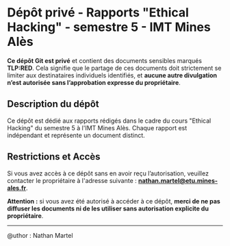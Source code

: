 # Dépôt privé - Rapports "Ethical Hacking" - semestre 5 - IMT Mines Alès

**Ce dépôt Git est privé** et contient des documents sensibles marqués **TLP:RED**. Cela signifie que le partage de ces documents doit strictement se limiter aux destinataires individuels identifiés, et **aucune autre divulgation n’est autorisée sans l’approbation expresse du propriétaire**.

## Description du dépôt

Ce dépôt est dédié aux rapports rédigés dans le cadre du cours "Ethical Hacking" du semestre 5 à l'IMT Mines Alès. Chaque rapport est indépendant et représente un document distinct.

## Restrictions et Accès

Si vous avez accès à ce dépôt sans en avoir reçu l’autorisation, veuillez contacter le propriétaire à l'adresse suivante : **nathan.martel@etu.mines-ales.fr**.

**Attention :** si vous avez été autorisé à accéder à ce dépôt, **merci de ne pas diffuser les documents ni de les utiliser sans autorisation explicite du propriétaire**.

---

@uthor : Nathan Martel
